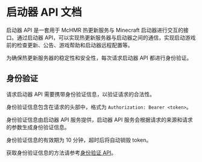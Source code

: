 # 启动器 API 文档

启动器 API 是一套用于 McHMR 热更新服务与 Minecraft 启动器进行交互的接口。通过启动器 API，可以实现热更新服务器与启动器之间的通信，实现启动游戏前的检查更新、公告、游戏帮助和启动器远程配置等。

为确保热更新服务器的稳定性和安全性，每次请求启动器 API 都进行身份验证。

## 身份验证

请求启动器 API 需要携带身份验证信息，以验证请求的合法性。

身份验证信息包含在请求的头部中，格式为 `Authorization: Bearer <token>`。

身份验证信息由启动器 API 服务提供，启动器 API 服务会根据请求的来源和请求的参数生成身份验证信息。

身份验证信息的有效期为 10 分钟，超时后将自动销毁 token。

获取身份验证信息的方法请参考[身份验证 API](./token.md)。

